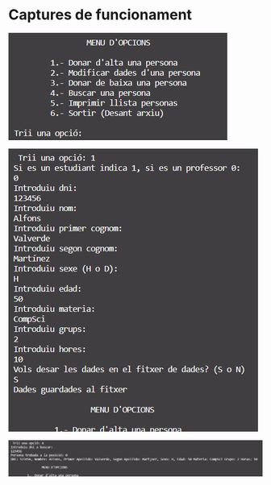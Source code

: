 # Captures de funcionament

![Untitled](Captures%20de%20funcionament%2072da3a68d2024254b3abd2bc59a3fdce/Untitled.png)

![Untitled](Captures%20de%20funcionament%2072da3a68d2024254b3abd2bc59a3fdce/Untitled%201.png)

![Untitled](Captures%20de%20funcionament%2072da3a68d2024254b3abd2bc59a3fdce/Untitled%202.png)